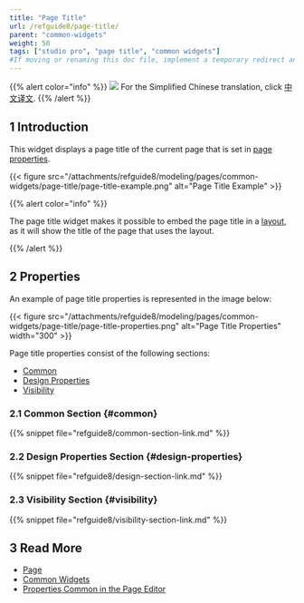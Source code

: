 ```yaml
---
title: "Page Title"
url: /refguide8/page-title/
parent: "common-widgets"
weight: 50
tags: ["studio pro", "page title", "common widgets"]
#If moving or renaming this doc file, implement a temporary redirect and let the respective team know they should update the URL in the product. See Mapping to Products for more details.
---
```


{{% alert color="info" %}}
<img src="/attachments/china.png" class="d-inline-block" /> For the Simplified Chinese translation, click [中文译文](https://cdn.mendix.tencent-cloud.com/documentation/refguide8/page-title.pdf).
{{% /alert %}}

## 1 Introduction

This widget displays a page title of the current page that is set in [page properties](/refguide8/page-properties/#title).

{{< figure src="/attachments/refguide8/modeling/pages/common-widgets/page-title/page-title-example.png" alt="Page Title Example" >}}

{{% alert color="info" %}}

The page title widget makes it possible to embed the page title in a [layout](/refguide8/layout/), as it will show the title of the page that uses the layout.

{{% /alert %}}

## 2 Properties

An example of page title properties is represented in the image below:

{{< figure src="/attachments/refguide8/modeling/pages/common-widgets/page-title/page-title-properties.png" alt="Page Title Properties"   width="300"  >}}

Page title properties consist of the following sections:

* [Common](#common)
* [Design Properties](#design-properties)
* [Visibility](#visibility)

### 2.1 Common Section {#common}

{{% snippet file="refguide8/common-section-link.md" %}}

### 2.2 Design Properties Section {#design-properties}

{{% snippet file="refguide8/design-section-link.md" %}} 

### 2.3 Visibility Section {#visibility}

{{% snippet file="refguide8/visibility-section-link.md" %}}

## 3 Read More

* [Page](/refguide8/page/)
* [Common Widgets](/refguide8/common-widgets/)
* [Properties Common in the Page Editor](/refguide8/common-widget-properties/)